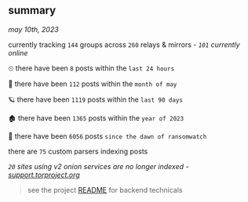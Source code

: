 
## summary
_may 10th, 2023_

currently tracking `144` groups across `260` relays & mirrors - _`101` currently online_

⏲ there have been `8` posts within the `last 24 hours`

🦈 there have been `112` posts within the `month of may`

🪐 there have been `1119` posts within the `last 90 days`

🏚 there have been `1365` posts within the `year of 2023`

🦕 there have been `6056` posts `since the dawn of ransomwatch`

there are `75` custom parsers indexing posts

_`20` sites using v2 onion services are no longer indexed - [support.torproject.org](https://support.torproject.org/onionservices/v2-deprecation/)_

> see the project [README](https://github.com/joshhighet/ransomwatch#ransomwatch--) for backend technicals
